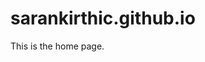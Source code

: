 # sarankirthic.github.io

This is the home page.
<!--
	Secrets within this page
	Please feel free to explore and exploit
-->